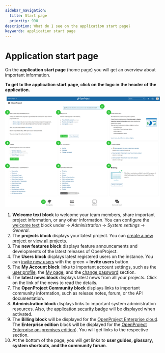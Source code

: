 ```yaml
---
sidebar_navigation:
  title: Start page
  priority: 990
description: What do I see on the application start page?
keywords: application start page
---
```


# Application start page

On the **application start page** (home page) you will get an overview about important information.

**To get to the application start page, click on the logo in the header of the application.**

![User-guide-application-start-page](User-guide-application-start-page.png)

1. **Welcome text block** to welcome your team members, share important project information, or any other information. You can configure the [welcome text](../../system-admin-guide/system-settings/general-settings/#welcome-block-text) block under -> *Administration* -> *System settings* -> *General*.
2. The **projects block** displays your latest project. You can [create a new project](../../getting-started/projects/#create-a-new-project) or [view all projects](../../user-guide/projects/#projects-list).
3. The **new features block** displays feature announcements and developments of the latest releases of OpenProject.
4. The **Users block** displays latest registered users on the instance. You can [invite new users](../../getting-started/invite-members/) with the green **+ Invite users** button.
5. The **My Account block** links to important account settings, such as the [user profile](../../getting-started/my-account/#edit-your-user-information), the [My page](../../getting-started/my-page/), and the [change password](../../getting-started/sign-in-registration/#reset-your-password) section.
6. The **latest news block** displays latest news from all your projects. Click on the link of the news to read the details.
7. The **OpenProject Community block** displays links to important community information, such as release notes, forum, or the API documentation.
8. **Administration block** displays links to important system administration resources. Also, the [application security badge](../../system-admin-guide/system-settings/general-settings/) will be displayed when activated.
9. The **Billing block** will be displayed for the [OpenProject Enterprise cloud](../../enterprise-guide/enterprise-cloud-guide). The **Enterprise edition** block will be displayed for the [OpenProject Enterprise on-premises edition](../../enterprise-guide/enterprise-on-premises-guide)). You will get links to the respective section.
10. At the bottom of the page, you will get links to **user guides, glossary, system shortcuts, and the community forum**.
